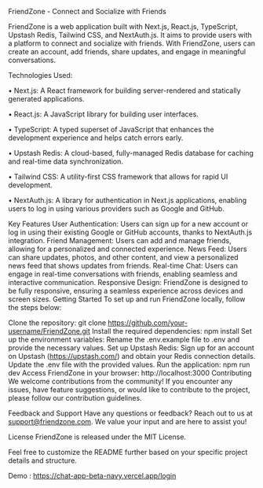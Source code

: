 FriendZone - Connect and Socialize with Friends

FriendZone is a web application built with Next.js, React.js, TypeScript, Upstash Redis, Tailwind CSS, and NextAuth.js. It aims to provide users with a platform to connect and socialize with friends. With FriendZone, users can create an account, add friends, share updates, and engage in meaningful conversations.

Technologies Used: 

• Next.js: A React framework for building server-rendered and statically generated applications.

• React.js: A JavaScript library for building user interfaces.

• TypeScript: A typed superset of JavaScript that enhances the development experience and helps catch errors early.

• Upstash Redis: A cloud-based, fully-managed Redis database for caching and real-time data synchronization.

• Tailwind CSS: A utility-first CSS framework that allows for rapid UI development.

• NextAuth.js: A library for authentication in Next.js applications, enabling users to log in using various providers such as Google and GitHub.

Key Features
User Authentication: Users can sign up for a new account or log in using their existing Google or GitHub accounts, thanks to NextAuth.js integration.
Friend Management: Users can add and manage friends, allowing for a personalized and connected experience.
News Feed: Users can share updates, photos, and other content, and view a personalized news feed that shows updates from friends.
Real-time Chat: Users can engage in real-time conversations with friends, enabling seamless and interactive communication.
Responsive Design: FriendZone is designed to be fully responsive, ensuring a seamless experience across devices and screen sizes.
Getting Started
To set up and run FriendZone locally, follow the steps below:

Clone the repository: git clone https://github.com/your-username/FriendZone.git
Install the required dependencies: npm install
Set up the environment variables: Rename the .env.example file to .env and provide the necessary values.
Set up Upstash Redis: Sign up for an account on Upstash (https://upstash.com/) and obtain your Redis connection details. Update the .env file with the provided values.
Run the application: npm run dev
Access FriendZone in your browser: http://localhost:3000
Contributing
We welcome contributions from the community! If you encounter any issues, have feature suggestions, or would like to contribute to the project, please follow our contribution guidelines.

Feedback and Support
Have any questions or feedback? Reach out to us at support@friendzone.com. We value your input and are here to assist you!

License
FriendZone is released under the MIT License.

Feel free to customize the README further based on your specific project details and structure.

Demo : https://chat-app-beta-navy.vercel.app/login


